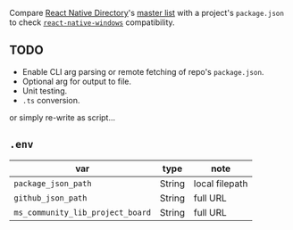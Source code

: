 Compare [React Native Directory](https://reactnative.directory/)'s [master list](https://github.com/react-native-community/directory/blob/master/react-native-libraries.json) with a project's `package.json` to check [`react-native-windows`](https://github.com/microsoft/react-native-windows) compatibility.

## TODO

- Enable CLI arg parsing or remote fetching of repo's `package.json`.
- Optional arg for output to file.
- Unit testing.
- `.ts` conversion.

or simply re-write as script...

## `.env`

| var | type | note |
| --- | --- | --- |
| `package_json_path` | String | local filepath |
| `github_json_path` | String | full URL |
| `ms_community_lib_project_board` | String | full URL |
